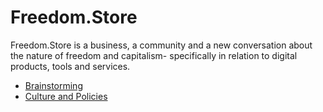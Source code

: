 # Freedom.Store

Freedom.Store is a business, a community and a new conversation about the nature of freedom and capitalism- specifically in relation to digital products, tools and services.

- [Brainstorming](https://public.etherpad-mozilla.org/p/freedom-store-brainstorm)
- [Culture and Policies](https://digitalfreedom.io/pad/p/freedom.store)
